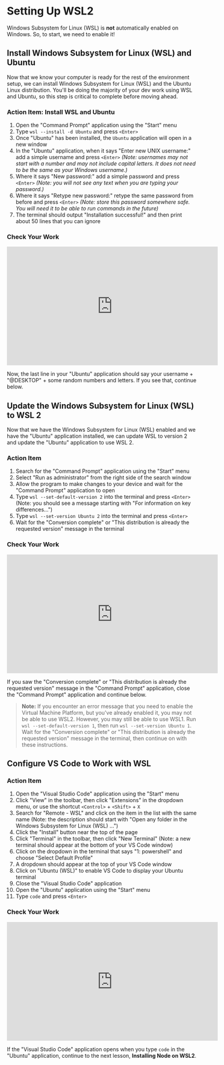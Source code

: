 # Setting Up WSL2

Windows Subsystem for Linux (WSL) is **not** automatically enabled on Windows.
So, to start, we need to enable it!

## Install Windows Subsystem for Linux (WSL) and Ubuntu

Now that we know your computer is ready for the rest of the environment setup,
we can install Windows Subsystem for Linux (WSL) and the Ubuntu Linux
distribution. You'll be doing the majority of your dev work using WSL and
Ubuntu, so this step is critical to complete before moving ahead.

### Action Item: Install WSL and Ubuntu

1. Open the "Command Prompt" application using the "Start" menu
2. Type `wsl --install -d Ubuntu` and press `<Enter>`
3. Once "Ubuntu" has been installed, the `Ubuntu` application will open in a new
   window
4. In the "Ubuntu" application, when it says "Enter new UNIX username:" add a
   simple username and press `<Enter>` _(Note: usernames may not start with a
   number and may not include capital letters. It does not need to be the same
   as your Windows username.)_
5. Where it says "New password:" add a simple password and press `<Enter>`
   _(Note: you will not see any text when you are typing your password.)_
6. Where it says "Retype new password:" retype the same password from before and
   press `<Enter>` _(Note: store this password somewhere safe. You will need it
   to be able to run commands in the future)_
7. The terminal should output "Installation successful!" and then print about 50
   lines that you can ignore

### Check Your Work

<iframe width="560" height="315" src="https://www.youtube.com/embed/tUZ73za0Q70" frameborder="0" allow="accelerometer; autoplay; clipboard-write; encrypted-media; gyroscope; picture-in-picture" allowfullscreen></iframe>

Now, the last line in your "Ubuntu" application should say your username +
"@DESKTOP" + some random numbers and letters. If you see that, continue below.

## Update the Windows Subsystem for Linux (WSL) to WSL 2

Now that we have the Windows Subsystem for Linux (WSL) enabled and we have the
"Ubuntu" application installed, we can update WSL to version 2 and update the
"Ubuntu" application to use WSL 2.

### Action Item

1. Search for the "Command Prompt" application using the "Start" menu
2. Select "Run as administrator" from the right side of the search window
3. Allow the program to make changes to your device and wait for the "Command
   Prompt" application to open
4. Type `wsl --set-default-version 2` into the terminal and press `<Enter>`
   (Note: you should see a message starting with "For information on key
   differences…")
5. Type `wsl --set-version Ubuntu 2` into the terminal and press `<Enter>`
6. Wait for the "Conversion complete" or "This distribution is already the
   requested version" message in the terminal

### Check Your Work

<iframe width="560" height="315" src="https://www.youtube.com/embed/gxvMznj-2Vs" frameborder="0" allow="accelerometer; autoplay; clipboard-write; encrypted-media; gyroscope; picture-in-picture" allowfullscreen></iframe>

If you saw the "Conversion complete" or "This distribution is already the
requested version" message in the "Command Prompt" application, close the
"Command Prompt" application and continue below.

> **Note:** If you encounter an error message that you need to enable the
> Virtual Machine Platform, but you've already enabled it, you may not be able
> to use WSL2. However, you may still be able to use WSL1. Run
> `wsl --set-default-version 1`, then run `wsl --set-version Ubuntu 1`. Wait for
> the "Conversion complete" or "This distribution is already the requested
> version" message in the terminal, then continue on with these instructions.

## Configure VS Code to Work with WSL

### Action Item

1. Open the "Visual Studio Code" application using the "Start" menu
2. Click "View" in the toolbar, then click "Extensions" in the dropdown menu, or
   use the shortcut `<Control>` + `<Shift>` + `X`
3. Search for "Remote - WSL" and click on the item in the list with the same
   name (Note: the description should start with "Open any folder in the Windows
   Subsystem for Linux (WSL) …")
4. Click the "Install" button near the top of the page
5. Click "Terminal" in the toolbar, then click "New Terminal" (Note: a new
   terminal should appear at the bottom of your VS Code window)
6. Click on the dropdown in the terminal that says "1: powershell" and choose
   "Select Default Profile"
7. A dropdown should appear at the top of your VS Code window
8. Click on "Ubuntu (WSL)" to enable VS Code to display your Ubuntu terminal
9. Close the "Visual Studio Code" application
10. Open the "Ubuntu" application using the "Start" menu
11. Type `code` and press `<Enter>`

### Check Your Work

<iframe width="560" height="315" src="https://www.youtube.com/embed/46JONhRYc1I" frameborder="0" allow="accelerometer; autoplay; clipboard-write; encrypted-media; gyroscope; picture-in-picture" allowfullscreen></iframe>

If the "Visual Studio Code" application opens when you type `code` in the
"Ubuntu" application, continue to the next lesson, **Installing Node on WSL2**.
